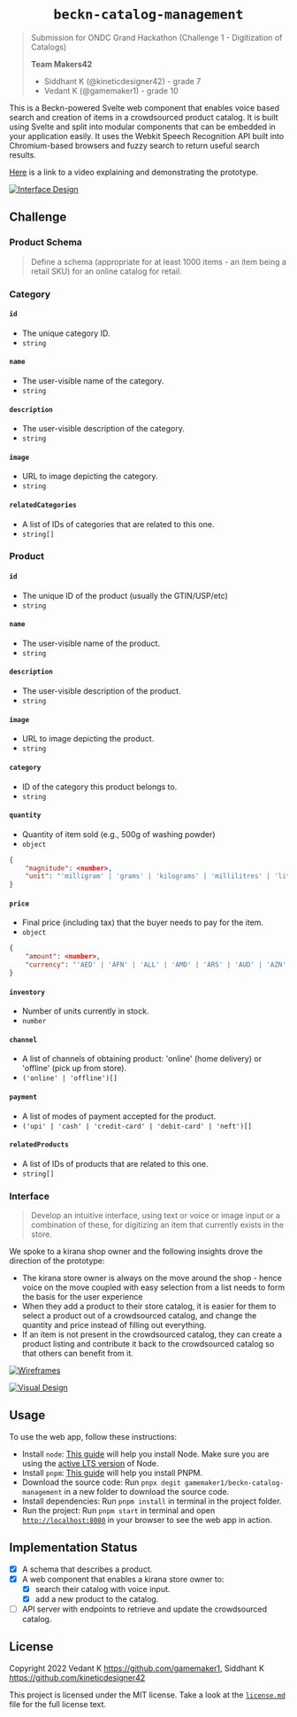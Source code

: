 # <div align="center"> `beckn-catalog-management` </div>

> Submission for ONDC Grand Hackathon (Challenge 1 - Digitization of Catalogs)
>
> **Team Makers42**
>
> - Siddhant K (@kineticdesigner42) - grade 7
> - Vedant K (@gamemaker1) - grade 10

This is a Beckn-powered Svelte web component that enables voice based search and
creation of items in a crowdsourced product catalog. It is built using Svelte
and split into modular components that can be embedded in your application
easily. It uses the Webkit Speech Recognition API built into Chromium-based
browsers and fuzzy search to return useful search results.

[Here](https://drive.google.com/file/d/1Ruri4rxWJJN6yy5FdkJTKjcbP8q7sGed/view?usp=sharing)
is a link to a video explaining and demonstrating the prototype.

[![Interface Design](assets/interface.png)](<https://www.figma.com/file/pFLTxI3eLXvnoVyPqCYZZm/ONDC-Hackathon-Design-(Makers42)?node-id=48%3A592>)

## Challenge

### Product Schema

> Define a schema (appropriate for at least 1000 items - an item being a retail
> SKU) for an online catalog for retail.

### Category

#### `id`

- The unique category ID.
- `string`

#### `name`

- The user-visible name of the category.
- `string`

#### `description`

- The user-visible description of the category.
- `string`

#### `image`

- URL to image depicting the category.
- `string`

#### `relatedCategories`

- A list of IDs of categories that are related to this one.
- `string[]`

### Product

#### `id`

- The unique ID of the product (usually the GTIN/USP/etc)
- `string`

#### `name`

- The user-visible name of the product.
- `string`

#### `description`

- The user-visible description of the product.
- `string`

#### `image`

- URL to image depicting the product.
- `string`

#### `category`

- ID of the category this product belongs to.
- `string`

#### `quantity`

- Quantity of item sold (e.g., 500g of washing powder)
- `object`

```json
{
	"magnitude": <number>,
	"unit": "'milligram' | 'grams' | 'kilograms' | 'millilitres' | 'litres' | 'tons' | 'millimetres' | 'centimetres' | 'metres' | 'kilometres'"
}
```

#### `price`

- Final price (including tax) that the buyer needs to pay for the item.
- `object`

```json
{
	"amount": <number>,
	"currency": "'AED' | 'AFN' | 'ALL' | 'AMD' | 'ARS' | 'AUD' | 'AZN' | 'BAM' | 'BDT' | 'BGN' | 'BHD' | 'BIF' | 'BND' | 'BOB' | 'BRL' | 'BWP' | 'BYN' | 'BZD' | 'CAD' | 'CDF' | 'CHF' | 'CLP' | 'CNY' | 'COP' | 'CRC' | 'CVE' | 'CZK' | 'DJF' | 'DKK' | 'DOP' | 'DZD' | 'EEK' | 'EGP' | 'ERN' | 'ETB' | 'EUR' | 'GBP' | 'GEL' | 'GHS' | 'GNF' | 'GTQ' | 'HKD' | 'HNL' | 'HRK' | 'HUF' | 'IDR' | 'ILS' | 'INR' | 'IQD' | 'IRR' | 'ISK' | 'JMD' | 'JOD' | 'JPY' | 'KES' | 'KHR' | 'KMF' | 'KRW' | 'KWD' | 'KZT' | 'LBP' | 'LKR' | 'LTL' | 'LVL' | 'LYD' | 'MAD' | 'MDL' | 'MGA' | 'MKD' | 'MMK' | 'MOP' | 'MUR' | 'MXN' | 'MYR' | 'MZN' | 'NAD' | 'NGN' | 'NIO' | 'NOK' | 'NPR' | 'NZD' | 'OMR' | 'PAB' | 'PEN' | 'PHP' | 'PKR' | 'PLN' | 'PYG' | 'QAR' | 'RON' | 'RSD' | 'RUB' | 'RWF' | 'SAR' | 'SDG' | 'SEK' | 'SGD' | 'SOS' | 'SYP' | 'THB' | 'TND' | 'TOP' | 'TRY' | 'TTD' | 'TWD' | 'TZS' | 'UAH' | 'UGX' | 'USD' | 'UYU' | 'UZS' | 'VEF' | 'VND' | 'XAF' | 'XOF' | 'YER' | 'ZAR' | 'ZMK' | 'ZWL'"
}
```

#### `inventory`

- Number of units currently in stock.
- `number`

#### `channel`

- A list of channels of obtaining product: 'online' (home delivery) or 'offline'
  (pick up from store).
- `('online' | 'offline')[]`

#### `payment`

- A list of modes of payment accepted for the product.
- `('upi' | 'cash' | 'credit-card' | 'debit-card' | 'neft')[]`

#### `relatedProducts`

- A list of IDs of products that are related to this one.
- `string[]`

### Interface

> Develop an intuitive interface, using text or voice or image input or a
> combination of these, for digitizing an item that currently exists in the
> store.

We spoke to a kirana shop owner and the following insights drove the direction
of the prototype:

- The kirana store owner is always on the move around the shop - hence voice on
  the move coupled with easy selection from a list needs to form the basis for
  the user experience
- When they add a product to their store catalog, it is easier for them to
  select a product out of a crowdsourced catalog, and change the quantity and
  price instead of filling out everything.
- If an item is not present in the crowdsourced catalog, they can create a
  product listing and contribute it back to the crowdsourced catalog so that
  others can benefit from it.

[![Wireframes](assets/wireframes.png)](<https://www.figma.com/file/pFLTxI3eLXvnoVyPqCYZZm/ONDC-Hackathon-Design-(Makers42)?node-id=53%3A631>)

[![Visual Design](assets/visual-design.png)](<https://www.figma.com/file/pFLTxI3eLXvnoVyPqCYZZm/ONDC-Hackathon-Design-(Makers42)?node-id=48%3A592>)

## Usage

To use the web app, follow these instructions:

- Install `node`: [This guide](https://nodejs.org/en/download/package-manager/)
  will help you install Node. Make sure you are using the
  [active LTS version](https://github.com/nodejs/Release#release-schedule) of
  Node.
- Install `pnpm`: [This guide](https://pnpm.io/installation) will help you
  install PNPM.
- Download the source code: Run `pnpx degit gamemaker1/beckn-catalog-management`
  in a new folder to download the source code.
- Install dependencies: Run `pnpm install` in terminal in the project folder.
- Run the project: Run `pnpm start` in terminal and open
  [`http://localhost:8080`](http://localhost:8080) in your browser to see the
  web app in action.

## Implementation Status

- [x] A schema that describes a product.
- [x] A web component that enables a kirana store owner to:
  - [x] search their catalog with voice input.
  - [x] add a new product to the catalog.
- [ ] API server with endpoints to retrieve and update the crowdsourced catalog.

## License

Copyright 2022 Vedant K <https://github.com/gamemaker1>, Siddhant K
<https://github.com/kineticdesigner42>

This project is licensed under the MIT license. Take a look at the
[`license.md`](license.md) file for the full license text.
